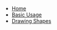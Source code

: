 - [Home](/ "Home")
- [Basic Usage](cg/web/canvas/canvas-1-basic-usage "Basic Usage")
- [Drawing Shapes](cg/web/canvas/canvas-2-drawing-shapes "Drawing Shapes")
